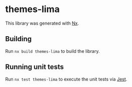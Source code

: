 # themes-lima

This library was generated with [Nx](https://nx.dev).

## Building

Run `nx build themes-lima` to build the library.

## Running unit tests

Run `nx test themes-lima` to execute the unit tests via [Jest](https://jestjs.io).
